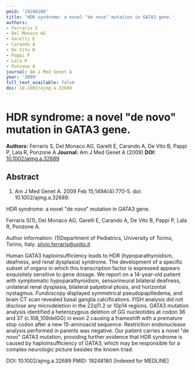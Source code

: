 ```yaml
---
pmid: '19248180'
title: 'HDR syndrome: a novel "de novo" mutation in GATA3 gene.'
authors:
- Ferraris S
- Del Monaco AG
- Garelli E
- Carando A
- De Vito B
- Pappi P
- Lala R
- Ponzone A
journal: Am J Med Genet A
year: '2009'
full_text_available: false
doi: 10.1002/ajmg.a.32689
---
```


# HDR syndrome: a novel "de novo" mutation in GATA3 gene.
**Authors:** Ferraris S, Del Monaco AG, Garelli E, Carando A, De Vito B, Pappi P, Lala R, Ponzone A
**Journal:** Am J Med Genet A (2009)
**DOI:** [10.1002/ajmg.a.32689](https://doi.org/10.1002/ajmg.a.32689)

## Abstract

1. Am J Med Genet A. 2009 Feb 15;149A(4):770-5. doi: 10.1002/ajmg.a.32689.

HDR syndrome: a novel "de novo" mutation in GATA3 gene.

Ferraris S(1), Del Monaco AG, Garelli E, Carando A, De Vito B, Pappi P, Lala R, 
Ponzone A.

Author information:
(1)Department of Pediatrics, University of Torino, Torino, Italy. 
silvio.ferraris@unito.it

Human GATA3 haploinsufficiency leads to HDR (hypoparathyroidism, deafness, and 
renal dysplasia) syndrome. The development of a specific subset of organs in 
which this transcription factor is expressed appears exquisitely sensitive to 
gene dosage. We report on a 14-year-old patient with symptomatic 
hypoparathyroidism, sensorineural bilateral deafness, unilateral renal 
dysplasia, bilateral palpebral ptosis, and horizontal nystagmus. Fundoscopy 
displayed symmetrical pseudopapilledema, and brain CT scan revealed basal 
ganglia calcifications. FISH analysis did not disclose any microdeletion in the 
22q11.2 or 10p14 regions. GATA3 mutation analysis identified a heterozygous 
deletion of GG nucleotides at codon 36 and 37 (c.108_109delGG) in exon 2 causing 
a frameshift with a premature stop codon after a new 15-aminoacid sequence. 
Restriction endonuclease analysis performed in parents was negative. Our patient 
carries a novel "de novo" GATA3 mutation, providing further evidence that HDR 
syndrome is caused by haploinsufficiency of GATA3, which may be responsible for 
a complex neurologic picture besides the known triad.

DOI: 10.1002/ajmg.a.32689
PMID: 19248180 [Indexed for MEDLINE]
